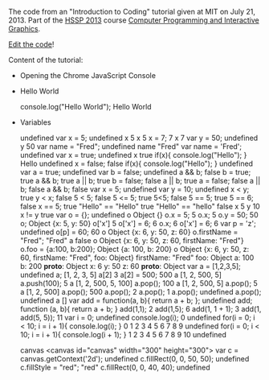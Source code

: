 The code from an "Introduction to Coding" tutorial given at MIT on July 21, 2013. Part of the [HSSP 2013](http://curransoft.com/interactivegraphics/?p=485) course [Computer Programming and Interactive Graphics](http://curransoft.com/interactivegraphics/?p=485).

[Edit the code](http://jsbin.com/uhaziw/3/edit)!

Content of the tutorial:

 * Opening the Chrome JavaScript Console
 * Hello World

    console.log("Hello World");
    Hello World

 * Variables

    undefined
    var x = 5;
    undefined
    x
    5
    x
    5
    x = 7;
    7
    x
    7
    var y = 50;
    undefined
    y
    50
    var name = "Fred";
    undefined
    name
    "Fred"
    var name = 'Fred';
    undefined
    var x = true;
    undefined
    x
    true
    if(x){ console.log("Hello"); }
    Hello
    undefined
    x = false;
    false
    if(x){ console.log("Hello"); }
    undefined
    var a = true;
    undefined
    var b = false;
    undefined
    a && b;
    false
    b = true;
    true
    a && b;
    true
    a || b;
    true
    b = false;
    false
    a || b;
    true
    a = false;
    false
    a || b;
    false
    a && b;
    false
    var x = 5;
    undefined
    var y = 10;
    undefined
    x < y;
    true
    y < x;
    false
    5 < 5;
    false
    5 <= 5;
    true
    5<5;
    false
     5 == 5;
    true
     5 == 6;
    false
    x == 5;
    true
    "Hello" == "Hello"
    true
    "Hello" == "hello"
    false
    x
    5
    y
    10
    x != y
    true
    var o = {};
    undefined
    o
    Object {}
    o.x = 5;
    5
    o.x;
    5
    o.y = 50;
    50
    o;
    Object {x: 5, y: 50}
    o['x']
    5
    o['x'] = 6;
    6
    o.x;
    6
    o['x'] = 6;
    6
    var p = 'z';
    undefined
    o[p] = 60;
    60
    o
    Object {x: 6, y: 50, z: 60}
    o.firstName = "Fred";
    "Fred"
    a
    false
    o
    Object {x: 6, y: 50, z: 60, firstName: "Fred"}
    o.foo = {a:100, b:200};
    Object {a: 100, b: 200}
    o
    Object {x: 6, y: 50, z: 60, firstName: "Fred", foo: Object}
    firstName: "Fred"
    foo: Object
    a: 100
    b: 200
    __proto__: Object
    x: 6
    y: 50
    z: 60
    __proto__: Object
    var a = [1,2,3,5];
    undefined
    a;
    [1, 2, 3, 5]
    a[2]
    3
    a[2] = 500;
    500
    a
    [1, 2, 500, 5]
    a.push(100);
    5
    a
    [1, 2, 500, 5, 100]
    a.pop();
    100
    a
    [1, 2, 500, 5]
    a.pop();
    5
    a
    [1, 2, 500]
    a.pop();
    500
    a.pop();
    2
    a.pop();
    1
    a.pop();
    undefined
    a.pop();
    undefined
    a
    []
    var add = function(a, b){ return a + b; };
    undefined
    add;
    function (a, b){ return a + b; }
    add(1,1);
    2
    add(1,5);
    6
    add(1, 1 + 1);
    3
    add(1, add(5, 5));
    11
    var i = 0;
    undefined
    console.log(i);
    0
    undefined
    for(i = 0; i < 10; i = i + 1){ console.log(i); }
    0
    1
    2
    3
    4
    5
    6
    7
    8
    9
    undefined
    for(i = 0; i < 10; i = i + 1){ console.log(i + 1); }
    1
    2
    3
    4
    5
    6
    7
    8
    9
    10
    undefined

    canvas
    <canvas id=​"canvas" width=​"300" height=​"300">​
    var c = canvas.getContext('2d');
    undefined
    c.fillRect(0, 0, 50, 50);
    undefined
    c.fillStyle = "red";
    "red"
    c.fillRect(0, 0, 40, 40);
    undefined

